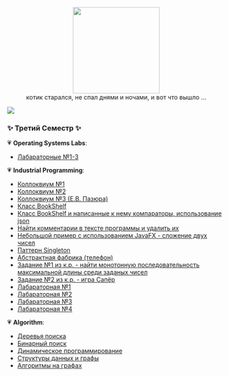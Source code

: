 <div id="header" align="center">
  <img src="https://media.giphy.com/media/3oKIPnAiaMCws8nOsE/giphy.gif" width="200"/>
</div>
<div id="header" align="center">
  котик старался, не спал днями и ночами, и вот что вышло ...
</div>

![](https://github-profile-summary-cards.vercel.app/api/cards/profile-details?LizaPyalova=daniilshat&theme=light_default)

### ✨ Третий Семестр ✨

💗 **Operating Systems Labs**:
- [Лабараторные №1-3](https://github.com/LizaPyalova/Operation_Systems)

💗 **Industrial Programming**:
- [Коллоквиум №1](https://github.com/LizaPyalova/kollokVIUM)
- [Коллоквиум №2](https://github.com/LizaPyalova/AbsctractFactoryKollokviummm)
- [Коллоквиум №3 (Е.В. Пазюра)](https://github.com/LizaPyalova/ShopShoes)
- [Класс BookShelf](https://github.com/LizaPyalova/BookShelf)
- [Класс BookShelf и написанные к нему компараторы, использование json](https://github.com/LizaPyalova/Books_Json_Comparators/tree/master)
- [Найти комментарии в тексте программы и удалить их](https://github.com/LizaPyalova/Find_comments)
- [Небольшой пример с использованием JavaFX - сложение двух чисел](https://github.com/LizaPyalova/Example_JavaFX)
- [Паттерн Singleton](https://github.com/LizaPyalova/Singleton_Pattern)
- [Абстрактная фабрика (телефон)](https://github.com/LizaPyalova/Abstract_Factory)
- [Задание №1 из к.р. - найти монотонную последовательность максимальной длины среди заданых чисел](https://github.com/LizaPyalova/Sequence/tree/master)
- [Задание №2 из к.р. - игра Сапёр](https://github.com/LizaPyalova/Sapper)
- [Лабараторная №1](https://github.com/LizaPyalova/FindCosX/tree/master)
- [Лабараторная №2](https://github.com/LizaPyalova/LabNumber2/tree/master)
- [Лабараторная №3](https://github.com/LizaPyalova/LabNumber3)
- [Лабараторная №4](https://github.com/LizaPyalova/laba4_comments/tree/master)

💗 **Algorithm**:
- [Деревья поиска](https://github.com/LizaPyalova/SearchTree)
- [Бинарный поиск](https://github.com/LizaPyalova/DynamicProgramming)
- [Динамическое программирование]()
- [Структуры данных и графы]()
- [Алгоритмы на графах]()

